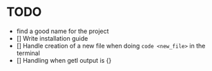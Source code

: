 # TODO

- find a good name for the project
- [] Write installation guide
- [] Handle creation of a new file when doing `code <new_file>` in the terminal
- [] Handling when getl output is {}
